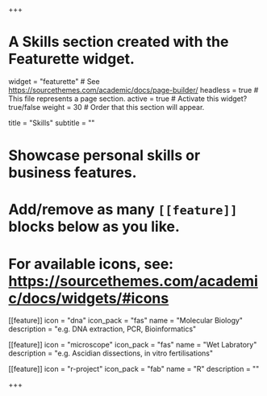 +++
# A Skills section created with the Featurette widget.
widget = "featurette"  # See https://sourcethemes.com/academic/docs/page-builder/
headless = true  # This file represents a page section.
active = true  # Activate this widget? true/false
weight = 30  # Order that this section will appear.

title = "Skills"
subtitle = ""

# Showcase personal skills or business features.
# 
# Add/remove as many `[[feature]]` blocks below as you like.
# 
# For available icons, see: https://sourcethemes.com/academic/docs/widgets/#icons

[[feature]]
  icon = "dna"
  icon_pack = "fas"
  name = "Molecular Biology"
  description = "e.g. DNA extraction, PCR, Bioinformatics" 
  
[[feature]]
  icon = "microscope"
  icon_pack = "fas"
  name = "Wet Labratory"
  description = "e.g. Ascidian dissections, in vitro fertilisations"
  
[[feature]]
  icon = "r-project"
  icon_pack = "fab"
  name = "R"
  description = ""
  

+++
